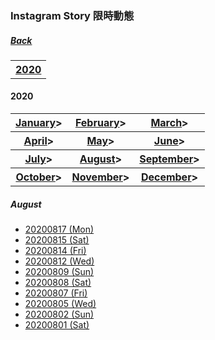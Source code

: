 ### Instagram Story 限時動態
##### [Back](IG_List.md)

<table>
<tr>
<th><a href="#2020">2020</a></th>
</tr>
</table>

<a name="2020"></a>
#### 2020
<table>
<tr>
<th><a href="#Jan2020">January</a>></th>
<th><a href="#Fev2020">February</a>></th>
<th><a href="#Mar2020">March</a>></th>
</tr>
<tr>
<th><a href="#Apr2020">April</a>></th>
<th><a href="#May2020">May</a>></th>
<th><a href="#Jun2020">June</a>></th>
</tr>
<tr>
<th><a href="#Jul2020">July</a>></th>
<th><a href="#Aug2020">August</a>></th>
<th><a href="#Sep2020">September</a>></th>
</tr>
<tr>
<th><a href="#Oct2020">October</a>></th>
<th><a href="#Nov2020">November</a>></th>
<th><a href="#Dec2020">December</a>></th>
</tr>
</table>

<a name="Aug2020"></a>
##### August
- [20200817 (Mon)](IGstory/20200817.md)
- [20200815 (Sat)](IGstory/20200815.md)
- [20200814 (Fri)](IGstory/20200814.md)
- [20200812 (Wed)](IGstory/20200812.md)
- [20200809 (Sun)](IGstory/20200809.md)
- [20200808 (Sat)](IGstory/20200808.md)
- [20200807 (Fri)](IGstory/20200807.md)
- [20200805 (Wed)](IGstory/20200805.md)
- [20200802 (Sun)](IGstory/20200802.md)
- [20200801 (Sat)](IGstory/20200801.md)
